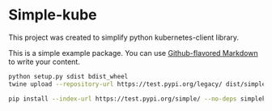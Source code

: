 # Simple-kube

This project was created to simplify python kubernetes-client library.

This is a simple example package. You can use
[Github-flavored Markdown](https://guides.github.com/features/mastering-markdown/)
to write your content.

```sh
python setup.py sdist bdist_wheel
twine upload --repository-url https://test.pypi.org/legacy/ dist/simplekube-0.0.3* --verbose
```

```sh
pip install --index-url https://test.pypi.org/simple/ --no-deps simplekube
```
